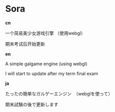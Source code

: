 Sora
====

**cn**

一个简易美少女游戏引擎 （使用webgl）

期末考试后开始更新

**en**

A simple galgame engine (using webgl)

I will start to update after my term final exam

**ja**

たったの簡単なガルゲーエンジン　（webglを使って）

期末試験の後で更新します

